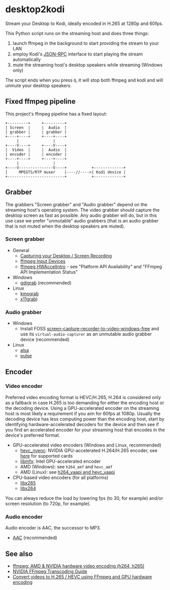 # desktop2kodi
Stream your Desktop to Kodi, ideally encoded in H.265 at 1280p and 60fps.

This Python script runs on the streaming host and does three things:

1. launch ffmpeg in the background to start providing the stream to your LAN
2. employ Kodi's [JSON-RPC](https://kodi.wiki/view/JSON-RPC_API/v12) interface to start playing the stream automatically
3. mute the streaming host's desktop speakers while streaming (Windows only)

The script ends when you press `Q`, it will stop both ffmpeg and kodi and will unmute your desktop speakers.

## Fixed ffmpeg pipeline

This project's ffmpeg pipeline has a fixed layout:

    +---------+     +---------+
    | Screen  |     |  Audio  |
    | grabber |     | grabber |
    +----+----+     +----+----+
         |               |
    +----V----+     +----V----+
    |  Video  |     |  Audio  |
    | encoder |     | encoder |
    +----+----+     +----+----+
         |               |
    +----V---------------V----+           +-------------+
    |     MPEGTS/RTP muxer    |----//---->| Kodi device |
    +-------------------------+           +-------------+

## Grabber

The grabbers "Screen grabber" and "Audio grabber" depend on the streaming host's operating system. The video grabber should capture the desktop screen as fast as possible. Any audio grabber will do, but in this use case we prefer "unmutable" audio grabbers (that is an audio grabber that is not muted when the desktop speakers are muted).

### Screen grabber

* General
  * [Capturing your Desktop / Screen Recording](https://trac.ffmpeg.org/wiki/Capture/Desktop)
  * [ffmpeg Input Devices](https://ffmpeg.org/ffmpeg-devices.html#Input-Devices)
  * [ffmpeg HWAccelIntro](https://trac.ffmpeg.org/wiki/HWAccelIntro) - see "Platform API Availability" and "FFmpeg API Implementation Status"
* Windows
  * [gdigrab](http://underpop.online.fr/f/ffmpeg/help/gdigrab.htm.gz) (recommended)
* Linux
  * [kmsgrab](http://underpop.online.fr/f/ffmpeg/help/kmsgrab.htm.gz)
  * [x11grab](http://underpop.online.fr/f/ffmpeg/help/x11grab.htm.gz))

### Audio grabber

* Windows
  * Install FOSS [screen-capture-recorder-to-video-windows-free](https://github.com/rdp/screen-capture-recorder-to-video-windows-free) and use its `virtual-audio-capturer` as an unmutable audio grabber device (recommended)
* Linux
  * [alsa](https://trac.ffmpeg.org/wiki/Capture/ALSA)
  * [pulse](https://trac.ffmpeg.org/wiki/Capture/PulseAudio)

## Encoder

### Video encoder

Preferred video encoding format is HEVC/H.265, H.264 is considered only as a fallback in case H.265 is too demanding for either the encoding host or the decoding device. Using a GPU-accelerated encoder on the streaming host is most likely a requirement if you aim for 60fps at 1080p. Usually the decoding device has less computing power than the encoding host, start by identifying hardware-accelerated decoders for the device and then see if you find an accelerated encoder for your streaming host that encodes in the device's preferred format.

* GPU-accelerated video encoders (Windows and Linux, recommended)
  * [hevc_nvenc](https://docs.nvidia.com/video-technologies/video-codec-sdk/ffmpeg-with-nvidia-gpu/): NVIDIA GPU-accelerated H.264/H.265 encoder, see [here](https://developer.nvidia.com/video-encode-and-decode-gpu-support-matrix-new) for supported cards
  * [libmfx](https://trac.ffmpeg.org/wiki/Hardware/QuickSync): Intel GPU-accelerated encoder
  * AMD (Windows): see `h264_amf` and `hevc_amf`
  * AMD (Linux): see [h264_vaapi and hevc_vaapi](https://trac.ffmpeg.org/wiki/Hardware/VAAPI)
* CPU-based video encoders (for all platforms)
  * [libx265](https://trac.ffmpeg.org/wiki/Encode/H.265)
  * [libx264](https://trac.ffmpeg.org/wiki/Encode/H.264)

You can always reduce the load by lowering fps (to 30, for example) and/or screen resolution (to 720p, for example).

### Audio encoder

Audio encoder is AAC, the successor to MP3.

* [AAC](https://trac.ffmpeg.org/wiki/Encode/AAC) (recommended)

## See also

* [ffmpeg: AMD & NVIDIA hardware video encoding (h264, h265)](https://jcutrer.com/howto/ffmpeg-amd-nvidia-hardware-video-encoding-h264-h265)
* [NVIDIA FFmpeg Transcoding Guide](https://developer.nvidia.com/blog/nvidia-ffmpeg-transcoding-guide/)
* [Convert videos to H.265 / HEVC using FFmpeg and GPU hardware encoding](https://www.tauceti.blog/posts/linux-ffmpeg-amd-5700xt-hardware-video-encoding-hevc-h265-vaapi/)
